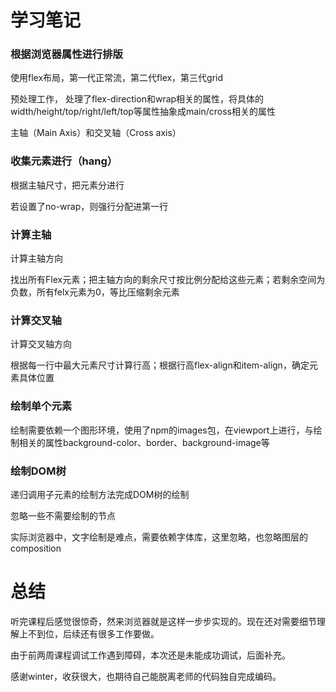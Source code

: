 # 学习笔记

### 根据浏览器属性进行排版

使用flex布局，第一代正常流，第二代flex，第三代grid

预处理工作， 处理了flex-direction和wrap相关的属性，将具体的width/height/top/right/left/top等属性抽象成main/cross相关的属性

主轴（Main Axis）和交叉轴（Cross axis）

### 收集元素进行（hang）

根据主轴尺寸，把元素分进行

若设置了no-wrap，则强行分配进第一行

### 计算主轴

计算主轴方向

找出所有Flex元素；把主轴方向的剩余尺寸按比例分配给这些元素；若剩余空间为负数，所有felx元素为0，等比压缩剩余元素

### 计算交叉轴

计算交叉轴方向

根据每一行中最大元素尺寸计算行高；根据行高flex-align和item-align，确定元素具体位置

### 绘制单个元素

绘制需要依赖一个图形环境，使用了npm的images包，在viewport上进行，与绘制相关的属性background-color、border、background-image等

### 绘制DOM树

递归调用子元素的绘制方法完成DOM树的绘制

忽略一些不需要绘制的节点

实际浏览器中，文字绘制是难点，需要依赖字体库，这里忽略，也忽略图层的composition

# 总结

听完课程后感觉很惊奇，然来浏览器就是这样一步步实现的。现在还对需要细节理解上不到位，后续还有很多工作要做。

由于前两周课程调试工作遇到障碍，本次还是未能成功调试，后面补充。

感谢winter，收获很大，也期待自己能脱离老师的代码独自完成编码。

